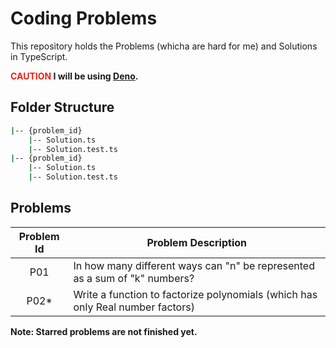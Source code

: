 # Coding Problems


This repository holds the Problems (whicha are hard for me) and Solutions in TypeScript.

**<span style="color: #F32013;">CAUTION</span> I will be using [Deno](https://www.deno.land).**

## Folder Structure

```bash
|-- {problem_id}
    |-- Solution.ts
    |-- Solution.test.ts
|-- {problem_id}
    |-- Solution.ts
    |-- Solution.test.ts
```

## Problems

|Problem Id|Problem Description|
|:--------:|-------------------|
|P01| In how many different ways can "n" be represented as a sum of "k" numbers?|
|P02*| Write a function to factorize polynomials (which has only Real number factors) |


**Note: Starred problems are not finished yet.**